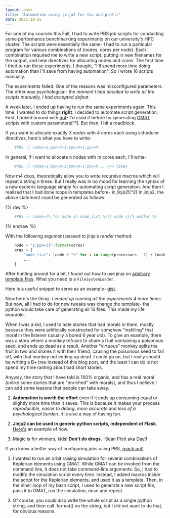 ```yaml
---
layout: post
title: "Automation using jinja2 for fun and profit"
date: 2021-10-25
---
```


For one of my courses this Fall, I had to write PBS job scripts for conducting
some performance benchmarking experiments on our university's HPC cluster. The
scripts were essentially the same- I had to run a particular program for various
combinations of (nodes, cores per node). Each combination required me to write a
new script, putting in new filenames for the output, and new directives for
allocating nodes and cores. The first time I tried to run these experiments, I
thought, "I'll spend more time doing automation than I'll save from having
automation". So I wrote 16 scripts manually.

The experiments failed. One of the reasons was misconfigured parameters. The
other was psychological- _the moment I had decided to write all the scripts
manually, I had accepted defeat_. 

A week later, I ended up having to run the same experiments again. This time, I
wanted to do things **right**. I decided to automate script generation. First, I
poked around with [m4](https://mbreen.com/m4.html#toc6)- I'd used it before for
generating [GMAT]() scripts with custom parameters[^1]. But then, I hit a
roadblock. 

If you want to allocate exactly _3_ nodes with _4_ cores each using scheduler
directives, here's what you have to write: 

```bash
	#PBS -l nodes=1:ppn=4+1:ppn=4+1:ppn=4
```

In general, if I want to allocate n nodes with m cores each, I'll write-

```bash
	#PBS -l nodes=1:ppn=m+1:ppn=m+1:ppn=m... <n> times
```

Now m4 does, theoretically allow you to write recursive macros which will repeat
a string n times. But I really was in no mood for learning the syntax of a new
esoteric language simply for automating script generation. And then I realized
that I had done loops in templates before- in *jinja2*![^2] In jinja2, the above
statement could be generated as follows:

{% raw %}
```bash
	#PBS -l nodes={% for node in node_list %}{{ node }}{% endfor %}

```
{% endraw %}

With the following argument passed to jinja's _render_ method:
	
```python
	node = "1:ppn={}".format(cores)
	args = {
		"node_list": [node + "+" for i in range(processors - 1] + [node],
		...
	}
```

After hunting around for a bit, I found out how to use jinja on [arbitrary
template
files](https://stackoverflow.com/questions/30382187/render-jinja2-template-without-a-flask-context).
What you need is a `FileSystemLoader`.

Here is a useful snippet to serve as an example-
[gist](https://gist.github.com/akshayrdeodhar/2cfedf2ce0a43a0a2628ea1de5941624).

Now here's the thing- _I ended up running all the experiments 4 more times_. But
now, all I had to do for new tweaks was change the template- the python would
take care of generating all 16 files. This made my life bearable.

When I was a kid, I used to hate stories that had morals in them, mostly 
because they were artificially constructed for somehow "instilling" that moral
in the listener (usually a bored 6 year old). To give an example, there was a
story where a monkey refuses to share a fruit containing a poisonous seed, and ends up
dead as a result. Another "virtuous" monkey splits the fruit in two and shares it with their
friend, causing the poisonous seed to fall off, with that monkey not ending up
dead. I could go on, but I really should be writing a B+ tree instead of this
blog post, and the least I can do is not spend my time ranting about bad
short stories.

Anyway, the story that I have told is 100% organic, and has a real moral (unlike
some stories that are "enriched" with morals), and thus I believe I can add some
lessons that people can take away.

1. **Automation is worth the effort** even if it ends up consuming equal or slightly
   more time than it saves. This is because it makes your process
   _reproducible_, _easier to debug_, _more accurate_ and _less of a
   psychological burden_. It is also a way of having fun.

2. **Jinja2 can be used in generic python scripts, independent of Flask**.
   [Here's](https://gist.github.com/akshayrdeodhar/2cfedf2ce0a43a0a2628ea1de5941624)
   an example of how.

3. Magic is for winners, kids! **Don't do drugs**. -Sean Plott aka Day9

If you know a better way of configuring jobs using PBS, [reach
out!](mailto:akshayrdeodhar@gmail.com).


1. I wanted to run an orbit raising simulation for several combinations of
  Keplerian elements using GMAT. While GMAT can be invoked from the command
  line, it does not take command-line arguments. So, I had to modify the
  simulation script every time. Instead, I added macros inside the script for 
  the Keplerian elements, and used it as a template. Then, in the inner loop of
  my bash script, I used to generate a new script file, pass it to GMAT, run the
  simulation, rinse and repeat.

2. Of course, you could also write the whole script as a single python
  string, and then call .format() on the string, but I did not want to do that,
  for obvious reasons.
